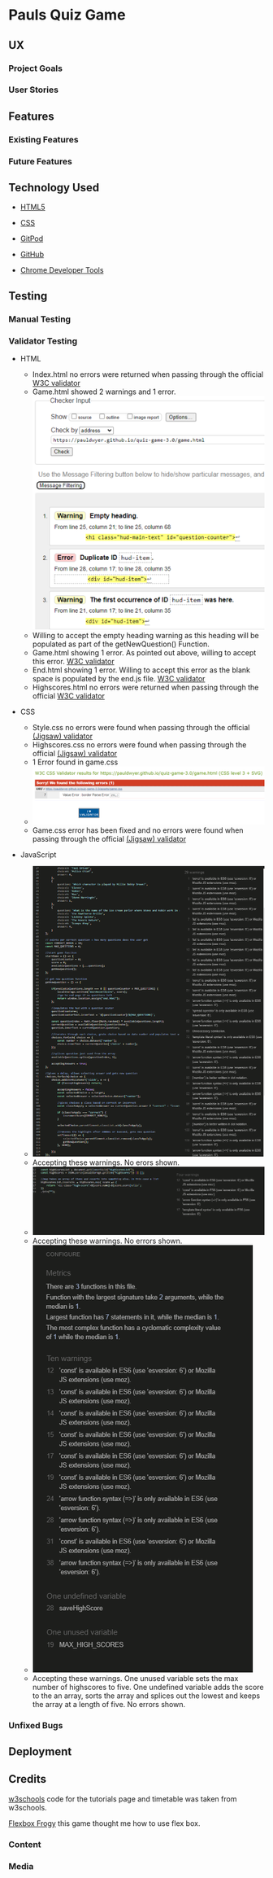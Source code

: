 # Pauls Quiz Game



## UX 

### Project Goals


### User Stories

## Features 

### Existing Features



### Future Features




## Technology Used

  - [HTML5](https://www.w3schools.com/html/)


  - [CSS](https://www.w3schools.com/css/css_intro.asp)


  - [GitPod](https://gitpod.io/)


  - [GitHub](https://github.com/)


  - [Chrome Developer Tools](https://developer.chrome.com/docs/devtools/)


## Testing 


### Manual Testing




### Validator Testing 
- HTML
  - Index.html no errors were returned when passing through the official [W3C validator](https://validator.w3.org/nu/?doc=https%3A%2F%2Fpauldwyer.github.io%2Fquiz-game-3.0%2Findex.html)
  - Game.html showed 2 warnings and 1 error.
  ![w3c-validator warning/errors](assets/images/w3c-validator-error-game.html.png)
  - Willing to accept the empty heading warning as this heading will be populated as part of the getNewQuestion() Function.
  - Game.html showing 1 error. As pointed out above, willing to accept this error. [W3C validator](https://validator.w3.org/nu/?doc=https%3A%2F%2Fpauldwyer.github.io%2Fquiz-game-3.0%2Fgame.html)
  - End.html showing 1 error. Willing to accept this error as the blank space is populated by the end.js file. [W3C validator](https://validator.w3.org/nu/?doc=https%3A%2F%2Fpauldwyer.github.io%2Fquiz-game-3.0%2Fend.html)
  - Highscores.html no errors were returned when passing through the official [W3C validator](https://validator.w3.org/nu/?doc=https%3A%2F%2Fpauldwyer.github.io%2Fquiz-game-3.0%2Fhighscores.html)

- CSS
  - Style.css no errors were found when passing through the official [(Jigsaw) validator](https://jigsaw.w3.org/css-validator/validator?uri=https%3A%2F%2Fpauldwyer.github.io%2Fquiz-game-3.0%2Findex.html&profile=css3svg&usermedium=all&warning=1&vextwarning=&lang=en)
  - Highscores.css no errors were found when passing through the official [(Jigsaw) validator](https://jigsaw.w3.org/css-validator/validator?uri=https%3A%2F%2Fpauldwyer.github.io%2Fquiz-game-3.0%2Fhighscores.html&profile=css3svg&usermedium=all&warning=1&vextwarning=&lang=en)
  - 1 Error found in game.css
  - ![Game.css Jigsaw validator error](assets/images/game.css-validator-error.png)
  - Game.css error has been fixed and no errors were found when passing through the official [(Jigsaw) validator]()

- JavaScript
  - ![Script.js warnings](assets/images/script.js-warnings.png)
  - Accepting these warnings. No erors shown.
  - ![High-scores.js warnings](assets/images/high-scores.js-jshint.png)
  - Accepting these warnings. No errors shown.
  - ![End.js shint warnings](assets/images/end.js-jshint-warnings.png)
  - Accepting these warnings. One unused variable sets the max number of highscores to five. One undefined variable adds the score to the an array, sorts the array and splices out the lowest and keeps the array at a length of five. No errors shown.


### Unfixed Bugs

## Deployment


## Credits 

[w3schools](https://www.w3schools.com/html/default.asp) code for the tutorials page and timetable was taken from w3schools.

[Flexbox Frogy](https://flexboxfroggy.com/) this game thought me how to use flex box.

### Content 


### Media

